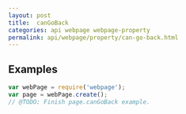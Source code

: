 ```yaml
---
layout: post
title:  canGoBack
categories: api webpage webpage-property
permalink: api/webpage/property/can-go-back.html
---
```


## Examples

```javascript
var webPage = require('webpage');
var page = webPage.create();
// @TODO: Finish page.canGoBack example.
```








